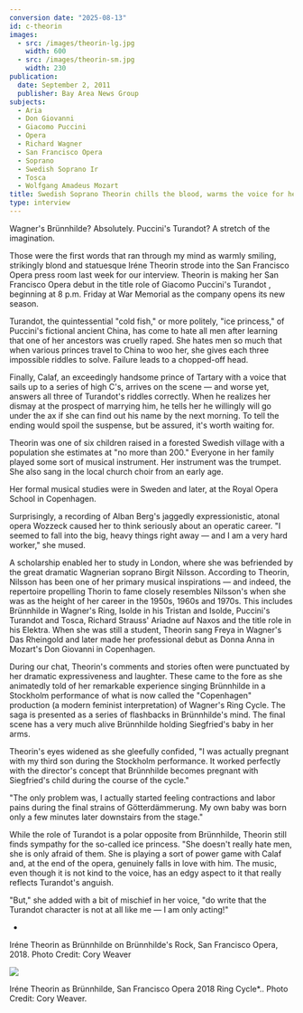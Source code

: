 ```yaml
---
conversion date: "2025-08-13"
id: c-theorin
images:
  - src: /images/theorin-lg.jpg
    width: 600
  - src: /images/theorin-sm.jpg
    width: 230
publication:
  date: September 2, 2011
  publisher: Bay Area News Group
subjects:
  - Aria
  - Don Giovanni
  - Giacomo Puccini
  - Opera
  - Richard Wagner
  - San Francisco Opera
  - Soprano
  - Swedish Soprano Ir
  - Tosca
  - Wolfgang Amadeus Mozart
title: Swedish Soprano Theorin chills the blood, warms the voice for her turn in *Turandot*
type: interview
---
```


Wagner's Brünnhilde? Absolutely. Puccini's Turandot? A stretch of the imagination.

Those were the first words that ran through my mind as warmly smiling, strikingly blond and statuesque Iréne Theorin strode into the San Francisco Opera press room last week for our interview. Theorin is making her San Francisco Opera debut in the title role of Giacomo Puccini's Turandot , beginning at 8 p.m. Friday at War Memorial as the company opens its new season.

Turandot, the quintessential "cold fish," or more politely, "ice princess," of Puccini's fictional ancient China, has come to hate all men after learning that one of her ancestors was cruelly raped. She hates men so much that when various princes travel to China to woo her, she gives each three impossible riddles to solve. Failure leads to a chopped-off head.

Finally, Calaf, an exceedingly handsome prince of Tartary with a voice that sails up to a series of high C's, arrives on the scene — and worse yet, answers all three of Turandot's riddles correctly. When he realizes her dismay at the prospect of marrying him, he tells her he willingly will go under the ax if she can find out his name by the next morning. To tell the ending would spoil the suspense, but be assured, it's worth waiting for.

Theorin was one of six children raised in a forested Swedish village with a population she estimates at "no more than 200." Everyone in her family played some sort of musical instrument. Her instrument was the trumpet. She also sang in the local church choir from an early age.

Her formal musical studies were in Sweden and later, at the Royal Opera School in Copenhagen.

Surprisingly, a recording of Alban Berg's jaggedly expressionistic, atonal opera Wozzeck caused her to think seriously about an operatic career. "I seemed to fall into the big, heavy things right away — and I am a very hard worker," she mused.

A scholarship enabled her to study in London, where she was befriended by the great dramatic Wagnerian soprano Birgit Nilsson. According to Theorin, Nilsson has been one of her primary musical inspirations — and indeed, the repertoire propelling Thorin to fame closely resembles Nilsson's when she was as the height of her career in the 1950s, 1960s and 1970s. This includes Brünnhilde in Wagner's Ring, Isolde in his Tristan and Isolde, Puccini's Turandot and Tosca, Richard Strauss' Ariadne auf Naxos and the title role in his Elektra. When she was still a student, Theorin sang Freya in Wagner's Das Rheingold and later made her professional debut as Donna Anna in Mozart's Don Giovanni in Copenhagen.

During our chat, Theorin's comments and stories often were punctuated by her dramatic expressiveness and laughter. These came to the fore as she animatedly told of her remarkable experience singing Brünnhilde in a Stockholm performance of what is now called the "Copenhagen" production (a modern feminist interpretation) of Wagner's Ring Cycle. The saga is presented as a series of flashbacks in Brünnhilde's mind. The final scene has a very much alive Brünnhilde holding Siegfried's baby in her arms.

Theorin's eyes widened as she gleefully confided, "I was actually pregnant with my third son during the Stockholm performance. It worked perfectly with the director's concept that Brünnhilde becomes pregnant with Siegfried's child during the course of the cycle."

"The only problem was, I actually started feeling contractions and labor pains during the final strains of Götterdämmerung. My own baby was born only a few minutes later downstairs from the stage."

While the role of Turandot is a polar opposite from Brünnhilde, Theorin still finds sympathy for the so-called ice princess. "She doesn't really hate men, she is only afraid of them. She is playing a sort of power game with Calaf and, at the end of the opera, genuinely falls in love with him. The music, even though it is not kind to the voice, has an edgy aspect to it that really reflects Turandot's anguish.

"But," she added with a bit of mischief in her voice, "do write that the Turandot character is not at all like me — I am only acting!"

-

Iréne Theorin as Brünnhilde on Brünnhilde's Rock, San Francisco Opera, 2018. Photo Credit: Cory Weaver

![](/images/theorin-sm.jpg)

Iréne Theorin as Brünnhilde, San Francisco Opera 2018 Ring Cycle\*.. Photo Credit: Cory Weaver.
